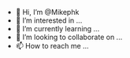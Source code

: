 - 👋 Hi, I’m @Mikephk
- 👀 I’m interested in ...
- 🌱 I’m currently learning ...
- 💞️ I’m looking to collaborate on ...
- 📫 How to reach me ...

<!---
Mikephk/Mikephk is a ✨ special ✨ repository because its `README.md` (this file) appears on your GitHub profile.
You can click the Preview link to take a look at your changes.
--->
